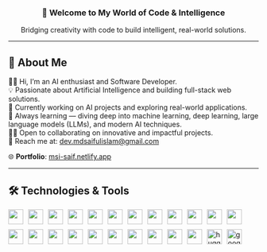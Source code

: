 <h3 align="center">🚀 Welcome to My World of Code & Intelligence</h3>

<p align="center">
  Bridging creativity with code to build intelligent, real-world solutions.
</p>

---

## 👤 About Me

👋🏼 Hi, I’m an AI enthusiast and Software Developer.  
💡 Passionate about Artificial Intelligence and building full-stack web solutions.  
🚀 Currently working on AI projects and exploring real-world applications.  
📘 Always learning — diving deep into machine learning, deep learning, large language models (LLMs), and modern AI techniques.  
🤝🏼 Open to collaborating on innovative and impactful projects.  
📩 Reach me at: [dev.mdsaifulislam@gmail.com](mailto:dev.mdsaifulislam@gmail.com)  

🌐 **Portfolio**: [msi-saif.netlify.app](https://saif-msi.netlify.app/)

---

## 🛠️ Technologies & Tools

<div align="left" style="display: flex; flex-wrap: wrap; align-items: center; gap: 10px;">
  <img src="https://cdn.jsdelivr.net/gh/devicons/devicon/icons/python/python-original.svg" height="30" />
  <img src="https://cdn.jsdelivr.net/gh/devicons/devicon/icons/pytorch/pytorch-original.svg" height="30" />
  <img src="https://skillicons.dev/icons?i=scikitlearn" height="30" />
  <img src="https://cdn.jsdelivr.net/gh/devicons/devicon/icons/numpy/numpy-original.svg" height="30" />
  <img src="https://cdn.jsdelivr.net/gh/devicons/devicon/icons/pandas/pandas-original.svg" height="30" />
  <img src="https://cdn.jsdelivr.net/gh/devicons/devicon/icons/jupyter/jupyter-original.svg" height="30" />
  
  <img src="https://cdn.jsdelivr.net/gh/devicons/devicon/icons/react/react-original.svg" height="30" />
  <img src="https://cdn.jsdelivr.net/gh/devicons/devicon/icons/javascript/javascript-original.svg" height="30" />
  <img src="https://cdn.jsdelivr.net/gh/devicons/devicon/icons/tailwindcss/tailwindcss-original-wordmark.svg" height="30" />
  <img src="https://skillicons.dev/icons?i=fastapi" height="30" />
  <img src="https://skillicons.dev/icons?i=netlify" height="30" />
  
  <img src="https://cdn.jsdelivr.net/gh/devicons/devicon/icons/postgresql/postgresql-original.svg" height="30" />
  <img src="https://cdn.jsdelivr.net/gh/devicons/devicon/icons/mysql/mysql-original.svg" height="30" />
  <img src="https://cdn.jsdelivr.net/gh/devicons/devicon/icons/sqlalchemy/sqlalchemy-original.svg" height="30" />
  
  <img src="https://cdn.jsdelivr.net/gh/devicons/devicon/icons/c/c-original.svg" height="30" />
  <img src="https://cdn.jsdelivr.net/gh/devicons/devicon/icons/cplusplus/cplusplus-original.svg" height="30" />
  
  <img src="https://cdn.jsdelivr.net/gh/devicons/devicon/icons/docker/docker-original.svg" height="30" />
  <img src="https://cdn.jsdelivr.net/gh/devicons/devicon/icons/git/git-original.svg" height="30" />
  <img src="https://cdn.jsdelivr.net/gh/devicons/devicon/icons/github/github-original.svg" height="30" />
  <img src="https://cdn.jsdelivr.net/gh/devicons/devicon/icons/vscode/vscode-original.svg" height="30" />
  <img src="https://skillicons.dev/icons?i=postman" height="30" />
  
  <img src="https://cdn.jsdelivr.net/gh/devicons/devicon/icons/ubuntu/ubuntu-plain.svg" height="30" />
  <img src="https://huggingface.co/front/assets/huggingface_logo-noborder.svg" height="30" alt="huggingface logo" />
  <img src="https://colab.research.google.com/img/colab_favicon_256px.png" height="30" alt="google colab logo" />
</div>
